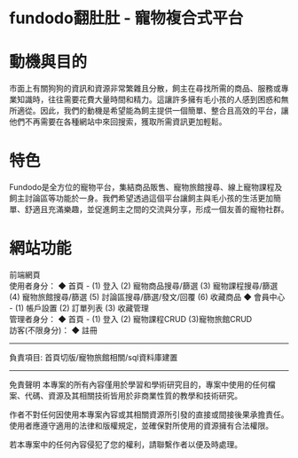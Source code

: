 # fundodo翻肚肚 - 寵物複合式平台

# 動機與目的
市面上有關狗狗的資訊和資源非常繁雜且分散，飼主在尋找所需的商品、服務或專業知識時，往往需要花費大量時間和精力。這讓許多擁有毛小孩的人感到困惑和無所適從。因此，我們的動機是希望能為飼主提供一個簡單、整合且高效的平台，讓他們不再需要在各種網站中來回搜索，獲取所需資訊更加輕鬆。
# 特色
Fundodo是全方位的寵物平台，集結商品販售、寵物旅館搜尋、線上寵物課程及飼主討論區等功能於一身。我們希望透過這個平台讓飼主與毛小孩的生活更加簡單、舒適且充滿樂趣，並促進飼主之間的交流與分享，形成一個友善的寵物社群。
# 網站功能
前端網頁 </br>
使用者身分： ◆ 首頁 - (1) 登入 (2) 寵物商品搜尋/篩選 (3) 寵物課程搜尋/篩選 (4) 寵物旅館搜尋/篩選 (5) 討論區搜尋/篩選/發文/回覆 (6) 收藏商品 ◆ 會員中心 - (1) 帳戶設置 (2) 訂單列表 (3) 收藏管理 </br> 
管理者身分： ◆ 首頁 - (1) 登入 (2) 寵物課程CRUD (3)寵物旅館CRUD </br>
訪客(不限身分)： ◆ 註冊 

<hr>
負責項目: 首頁切版/寵物旅館相關/sql資料庫建置

<hr>
免責聲明
本專案的所有內容僅用於學習和學術研究目的，專案中使用的任何檔案、代碼、資源及其相關技術皆用於非商業性質的教學和技術研究。

作者不對任何因使用本專案內容或其相關資源所引發的直接或間接後果承擔責任。使用者應遵守適用的法律和版權規定，並確保對所使用的資源擁有合法權限。

若本專案中的任何內容侵犯了您的權利，請聯繫作者以便及時處理。
